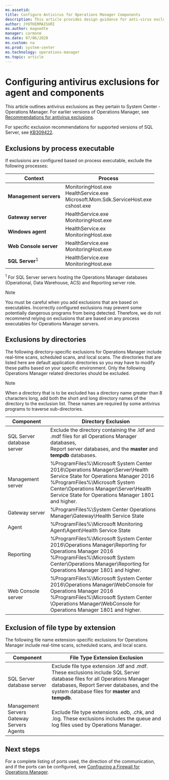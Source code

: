 ```yaml
---
ms.assetid:
title: Configure Antivirus for Operations Manager Components
description: This article provides design guidance for anti-virus exclusions as they relate to Operations Manager agent and server roles.
author: JYOTHIRMAISURI
ms.author: magoedte
manager: carmonm
ms.date: 07/06/2020
ms.custom: na
ms.prod: system-center
ms.technology: operations-manager
ms.topic: article
---
```


# Configuring antivirus exclusions for agent and components

This article outlines antivirus exclusions as they pertain to System Center - Operations Manager.  For earlier versions of Operations Manager, see [Recommendations for antivirus exclusions](https://support.microsoft.com/en-us/help/975931/recommendations-for-antivirus-exclusions-that-relate-to-operations-man).

For specific exclusion recommendations for supported versions of SQL Server, see [KB309422](https://support.microsoft.com/help/309422/choosing-antivirus-software-for-computers-that-run-sql-server).

## Exclusions by process executable

If exclusions are configured based on process executable, exclude the following processes:

|Context | Process |
|--------|---------|
|**Management servers** |MonitoringHost.exe<br> HealthService.exe<br> Microsoft.Mom.Sdk.ServiceHost.exe<br> cshost.exe |
|**Gateway server** |HealthService.exe<br> MonitoringHost.exe |
|**Windows agent** |HealthService.ex<br> MonitoringHost.exe |
|**Web Console server** |HealthService.exe<br> MonitoringHost.exe |
|**SQL Server**<sup>1</sup> |HealthService.exe<br> MonitoringHost.exe |

<sup>1</sup> For SQL Server servers hosting the Operations Manager databases (Operational, Data Warehouse, ACS) and Reporting server role.

>[!NOTE]
>You must be careful when you add exclusions that are based on executables. Incorrectly configured exclusions may prevent some potentially dangerous programs from being detected. Therefore, we do not recommend relying on exclusions that are based on any process executables for Operations Manager servers.

## Exclusions by directories

The following directory-specific exclusions for Operations Manager include real-time scans, scheduled scans, and local scans. The directories that are listed here are default application directories so you may have to modify these paths based on your specific environment. Only the following Operations Manager related directories should be excluded.

>[!NOTE]
>When a directory that is to be excluded has a directory name greater than 8 characters long, add both the short and long directory names of the directory to the exclusion list. These names are required by some antivirus programs to traverse sub-directories.

|Component | Directory Exclusion |
|----------|----------|
|SQL Server database server | Exclude the directory containing the .ldf and .mdf files for all Operations Manager databases,<br>Report server databases, and the **master** and **tempdb** databases. |
|Management server | %ProgramFiles%\Microsoft System Center 2016\Operations Manager\Server\Health Service State for Operations Manager 2016<br> %ProgramFiles%\Microsoft System Center\Operations Manager\Server\Health Service State for Operations Manager 1801 and higher. |
|Gateway server | %ProgramFiles%\System Center Operations Manager\Gateway\Health Service State |
|Agent |%ProgramFiles%\Microsoft Monitoring Agent\Agent\Health Service State |
|Reporting | %ProgramFiles%\Microsoft System Center 2016\Operations Manager\Reporting for Operations Manager 2016<br> %ProgramFiles%\Microsoft System Center\Operations Manager\Reporting for Operations Manager 1801 and higher. |
|Web Console server |%ProgramFiles%\Microsoft System Center 2016\Operations Manager\WebConsole for Operations Manager 2016<br> %ProgramFiles%\Microsoft System Center \Operations Manager\WebConsole for Operations Manager 1801 and higher. |

## Exclusion of file type by extension

The following file name extension-specific exclusions for Operations Manager include real-time scans, scheduled scans, and local scans.

|Component | File Type Extension Exclusion |
|----------|----------|
| SQL Server database server | Exclude file type extension .ldf and .mdf.<br>These exclusions include SQL Server database files for all Operations Manager databases, Report Server databases, and the system database files for **master** and **tempdb**. |
| Management Servers<br>Gateway Servers<br>Agents | Exclude file type extensions .edb, .chk, and .log. These exclusions includes the queue and log files used by Operations Manager. |

## Next steps

For a complete listing of ports used, the direction of the communication, and if the ports can be configured, see [Configuring a Firewall for Operations Manager](plan-security-config-firewall.md).
